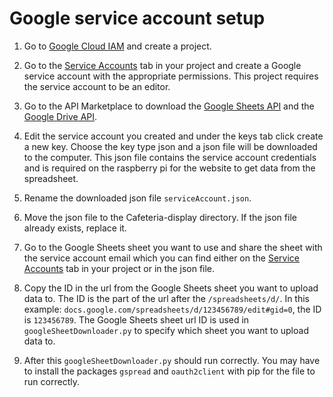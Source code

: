 
# Google service account setup

1. Go to [Google Cloud IAM](https://console.cloud.google.com/iam-admin) and create a project. 

2. Go to the [Service Accounts](https://console.cloud.google.com/iam-admin/serviceaccounts) tab in your project and create a Google service account with the appropriate permissions. This project requires the service account to be an editor.

3. Go to the API Marketplace to download the [Google Sheets API](https://console.cloud.google.com/marketplace/product/google/sheets.googleapis.com) and the [Google Drive API](https://console.cloud.google.com/marketplace/product/google/drive.googleapis.com).

4. Edit the service account you created and under the keys tab click create a new key. Choose the key type json and a json file will be downloaded to the computer. This json file contains the service account credentials and is required on the raspberry pi for the website to get data from the spreadsheet.

5. Rename the downloaded json file `serviceAccount.json`.

6. Move the json file to the Cafeteria-display directory. If the json file already exists, replace it.

7. Go to the Google Sheets sheet you want to use and share the sheet with the service account email which you can find either on the [Service Accounts](https://console.cloud.google.com/iam-admin/serviceaccounts) tab in your project or in the json file.

8. Copy the ID in the url from the Google Sheets sheet you want to upload data to. The ID is the part of the url after the `/spreadsheets/d/`. In this example: `docs.google.com/spreadsheets/d/123456789/edit#gid=0`, the ID is `123456789`. The Google Sheets sheet url ID is used in `googleSheetDownloader.py` to specify which sheet you want to upload data to.

9. After this `googleSheetDownloader.py` should run correctly. You may have to install the packages `gspread` and `oauth2client` with pip for the file to run correctly.
